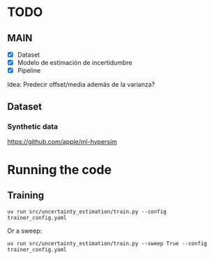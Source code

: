 # TODO
## MAIN
- [x] Dataset
- [x] Modelo de estimación de incertidumbre
- [x] Pipeline

Idea: Predecir offset/media además de la varianza?

## Dataset
### Synthetic data
https://github.com/apple/ml-hypersim

# Running the code
## Training
`uv run src/uncertainty_estimation/train.py --config trainer_config.yaml`

Or a sweep:

`uv run src/uncertainty_estimation/train.py --sweep True --config trainer_config.yaml`
